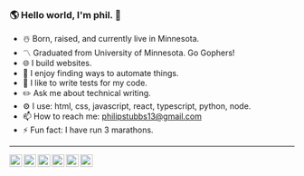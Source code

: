 ### 🌎 Hello world, I'm phil. 👋

- ☃️ Born, raised, and currently live in Minnesota.
- 〽️ Graduated from University of Minnesota. Go Gophers!
- 🌐 I build websites.
- 🤖 I enjoy finding ways to automate things.
- 🔬 I like to write tests for my code.
- ✏️ Ask me about technical writing.
- ⚙️ I use: html, css, javascript, react, typescript, python, node.
- 📫 How to reach me: philipstubbs13@gmail.com
- ⚡ Fun fact: I have run 3 marathons.

---

<a target="_blank" href="https://www.linkedin.com/in/philipjstubbs/">
  <img align="left" alt="LinkdeIN" width="22px" src="https://cdn.jsdelivr.net/npm/simple-icons@v3/icons/linkedin.svg" />
</a>
<a target="_blank" href="https://www.instagram.com/philipstubbs13/">
  <img align="left" alt="Instagram" width="22px" src="https://cdn.jsdelivr.net/npm/simple-icons@v3/icons/instagram.svg" />
</a>
<a target="_blank" href="mailto:philipstubbs13@gmail.com">
  <img align="left" alt="Gmail" width="22px" src="https://cdn.jsdelivr.net/npm/simple-icons@v3/icons/gmail.svg" />
</a>
<a target="_blank" href="https://www.facebook.com/phil.stubbs.13/">
  <img align="left" alt="Facebook" width="22px" src="https://cdn.jsdelivr.net/npm/simple-icons@v3/icons/facebook.svg" />
</a>
<a target="_blank" href="https://www.tiktok.com/@thephilstubbs">
  <img align="left" alt="Facebook" width="22px" src="https://cdn.jsdelivr.net/npm/simple-icons@3.13.0/icons/tiktok.svg" />
</a>
<a target="_blank" href="https://www.twitter.com/iamPhilStubbs">
  <img align="left" alt="Facebook" width="22px" src="https://cdn.jsdelivr.net/npm/simple-icons@3.13.0/icons/twitter.svg" />
</a>



<!--
**philipstubbs13/philipstubbs13** is a ✨ _special_ ✨ repository because its `README.md` (this file) appears on your GitHub profile.

Here are some ideas to get you started:

- 🔭 I’m currently working on ...
- 🌱 I’m currently learning react, node, python.
- 👯 I’m looking to collaborate on stuff.
- 🤔 I’m looking for help with everything.
- 💬 Ask me about ...
- 📫 How to reach me: ...
- 😄 Pronouns: ...
- ⚡ Fun fact: ...
-->
